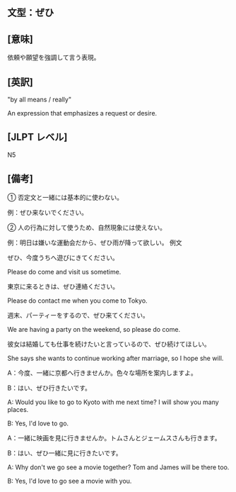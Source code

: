 ## 文型：ぜひ

## [意味]

依頼や願望を強調して言う表現。

## [英訳]

"by all means / really"

An expression that emphasizes a request or desire.

## [JLPT レベル]
N5

## [備考]
① 否定文と一緒には基本的に使わない。

例：ぜひ来ないでください。

② 人の行為に対して使うため、自然現象には使えない。

例：明日は嫌いな運動会だから、ぜひ雨が降って欲しい。
例文

ぜひ、今度うちへ遊びにきてください。

Please do come and visit us sometime.

東京に来るときは、ぜひ連絡ください。

Please do contact me when you come to Tokyo.

週末、パーティーをするので、ぜひ来てください。

We are having a party on the weekend, so please do come.

彼女は結婚しても仕事を続けたいと言っているので、ぜひ続けてほしい。

She says she wants to continue working after marriage, so I hope she will.

A：今度、一緒に京都へ行きませんか。色々な場所を案内しますよ。

B：はい、ぜひ行きたいです。

A: Would you like to go to Kyoto with me next time? I will show you many places.

B: Yes, I'd love to go.

A：一緒に映画を見に行きませんか。トムさんとジェームスさんも行きます。

B：はい、ぜひ一緒に見に行きたいです。

A: Why don't we go see a movie together? Tom and James will be there too.

B: Yes, I'd love to go see a movie with you.
